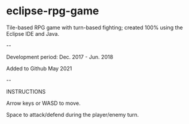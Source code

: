 # eclipse-rpg-game

Tile-based RPG game with turn-based fighting; created 100% using the Eclipse IDE and Java.

--

Development period: Dec. 2017 - Jun. 2018

Added to Github May 2021

--

INSTRUCTIONS

Arrow keys or WASD to move.

Space to attack/defend during the player/enemy turn.
